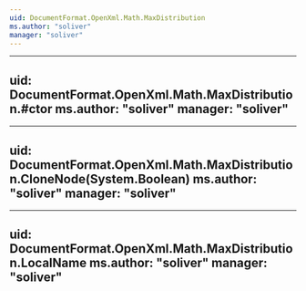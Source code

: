 ```yaml
---
uid: DocumentFormat.OpenXml.Math.MaxDistribution
ms.author: "soliver"
manager: "soliver"
---
```


---
uid: DocumentFormat.OpenXml.Math.MaxDistribution.#ctor
ms.author: "soliver"
manager: "soliver"
---

---
uid: DocumentFormat.OpenXml.Math.MaxDistribution.CloneNode(System.Boolean)
ms.author: "soliver"
manager: "soliver"
---

---
uid: DocumentFormat.OpenXml.Math.MaxDistribution.LocalName
ms.author: "soliver"
manager: "soliver"
---
